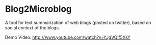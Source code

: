 Blog2Microblog
==============

A tool for text summarization of web blogs (posted on twitter), based on social context of the blogs.

Demo Video: http://www.youtube.com/watch?v=YJgVQlf5XsY
